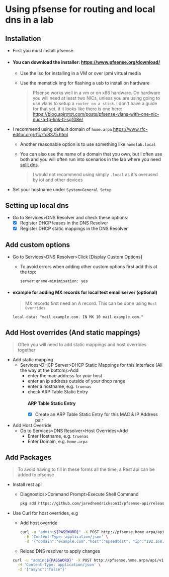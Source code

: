# Using pfsense for routing and local dns in a lab

## Installation

- First you must install pfsense. 
- #### You can download the installer: https://www.pfsense.org/download/
  - Use the iso for installing in a VM or over ipmi virtual media
  - Use the memstick img for flashing a usb to install on hardware
  
    > Pfsense works well in a vm or on x86 hardware. On hardware you will need at least two NICs, 
    > unless you are using going to use vlans to setup a `router on a stick`. 
    > I don't have a guide for that yet, it it looks like there is one here: 
    > https://blog.spirotot.com/posts/pfsense-vlans-with-one-nic-nuc-a-tp-link-tl-sg108e/

- I recommend using default domain of `home.arpa` https://www.rfc-editor.org/rfc/rfc8375.html
  - Another reasonable option is to use something like `homelab.local`
  - You can also use the name of a domain that you own, but I often use both and you will often run into scenarios in the lab where you need [split dns](https://docs.netgate.com/pfsense/en/latest/nat/reflection.html#split-dns).
    
    > I would not recommend using simply `.local` as it's overused by iot and other devices
 
 - Set your hostname under `System>General Setup`
 
## Setting up local dns
 
- Go to Services>DNS Resolver and check these options:
  - [x] Register DHCP leases in the DNS Resolver
  - [x] Register DHCP static mappings in the DNS Resolver
 
## Add custom options

- Go to Services>DNS Resolver>Click [Display Custom Options]
  - To avoid errors when adding other custom options first add this at the top:
    ```
    server:qname-minimisation: yes
    ```
- #### example for adding MX records for local test email server (optional)
 
  > MX records first need an A record. This can be done using `Host Overrides`
  
  ```
  local-data: "mail.example.com. IN MX 10 mail.example.com."
  ```
 
 ## Add Host overrides (And static mappings)
 
 > Often you will need to add static mappings and host overrides together
 
 - Add static mapping
   - Services>DHCP Server>DHCP Static Mappings for this Interface (All the way at the bottom)>Add
     - enter the mac address for your host
     - enter an ip address outside of your dhcp range
     - enter a hostname, e.g. `truenas`
     - check ARP Table Static Entry
       #### ARP Table Static Entry
       - [x] Create an ARP Table Static Entry for this MAC & IP Address pair
 - Add Host Override
   - Go to Services>DNS Resolver>Host Overrides>Add
     - Enter Hostname, e.g. `truenas`
     - Enter Domain, e.g. `home.arpa`
  
  ## Add Packages
  
  > To avoid having to fill in these forms all the time, a Rest api can be added to pfsense
  
  - Install rest api
    - Diagnostics>Command Prompt>Execute Shell Command
      ```bash
      pkg add https://github.com/jaredhendrickson13/pfsense-api/releases/latest/download/pfSense-2.6-pkg-API.txz && /etc/rc.restart_webgui
      ```
  - Use Curl for host overrides, e.g
    - Add host override
      
      ```bash
      curl -u "admin:${PASSWORD}" -X POST http://pfsense.home.arpa/api/v1/services/unbound/host_override \
        -H 'Content-Type: application/json' \
        -d '{"domain":"example.com","host":"speedtest", "ip":"192.168.1.99"}'
      ```
    
    - Reload DNS resolver to apply changes
     
     ```bash
     curl -u "admin:${PASSWORD}" -X POST http://pfsense.home.arpa/api/v1/services/unbound/apply \
       -H 'Content-Type: application/json' \
       -d '{"async":"false"}'
    
